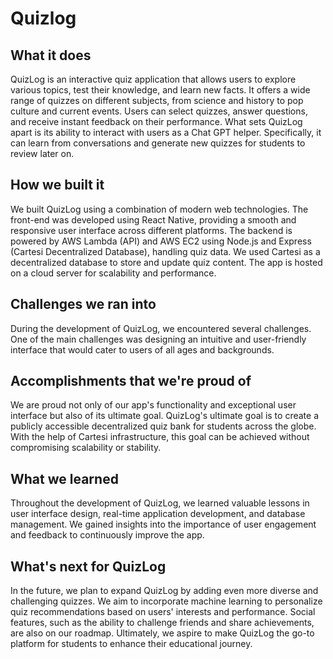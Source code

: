 # Quizlog

## What it does
QuizLog is an interactive quiz application that allows users to explore various topics, test their knowledge, and learn new facts. It offers a wide range of quizzes on different subjects, from science and history to pop culture and current events. Users can select quizzes, answer questions, and receive instant feedback on their performance. What sets QuizLog apart is its ability to interact with users as a Chat GPT helper. Specifically, it can learn from conversations and generate new quizzes for students to review later on.

## How we built it
We built QuizLog using a combination of modern web technologies. The front-end was developed using React Native, providing a smooth and responsive user interface across different platforms. The backend is powered by AWS Lambda (API) and AWS EC2 using Node.js and Express (Cartesi Decentralized Database), handling quiz data. We used Cartesi as a decentralized database to store and update quiz content. The app is hosted on a cloud server for scalability and performance.

## Challenges we ran into
During the development of QuizLog, we encountered several challenges. One of the main challenges was designing an intuitive and user-friendly interface that would cater to users of all ages and backgrounds.

## Accomplishments that we're proud of
We are proud not only of our app's functionality and exceptional user interface but also of its ultimate goal. QuizLog's ultimate goal is to create a publicly accessible decentralized quiz bank for students across the globe. With the help of Cartesi infrastructure, this goal can be achieved without compromising scalability or stability.

## What we learned
Throughout the development of QuizLog, we learned valuable lessons in user interface design, real-time application development, and database management. We gained insights into the importance of user engagement and feedback to continuously improve the app.

## What's next for QuizLog
In the future, we plan to expand QuizLog by adding even more diverse and challenging quizzes. We aim to incorporate machine learning to personalize quiz recommendations based on users' interests and performance. Social features, such as the ability to challenge friends and share achievements, are also on our roadmap. Ultimately, we aspire to make QuizLog the go-to platform for students to enhance their educational journey.
